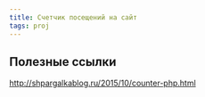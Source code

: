 ```yaml
---
title: Счетчик посещений на сайт
tags: proj
---
```



## Полезные ссылки
<http://shpargalkablog.ru/2015/10/counter-php.html>
